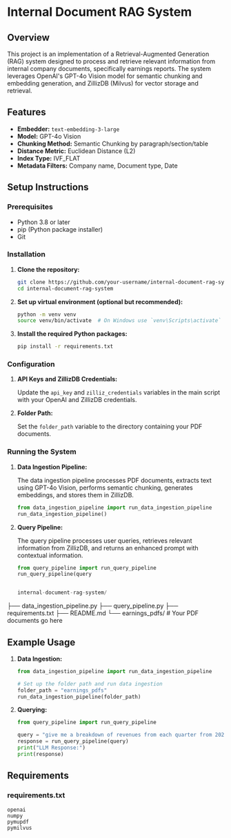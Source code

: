 # Internal Document RAG System

## Overview

This project is an implementation of a Retrieval-Augmented Generation (RAG) system designed to process and retrieve relevant information from internal company documents, specifically earnings reports. The system leverages OpenAI's GPT-4o Vision model for semantic chunking and embedding generation, and ZillizDB (Milvus) for vector storage and retrieval.

## Features

- **Embedder:** `text-embedding-3-large`
- **Model:** GPT-4o Vision
- **Chunking Method:** Semantic Chunking by paragraph/section/table
- **Distance Metric:** Euclidean Distance (L2)
- **Index Type:** IVF_FLAT
- **Metadata Filters:** Company name, Document type, Date

## Setup Instructions

### Prerequisites

- Python 3.8 or later
- pip (Python package installer)
- Git

### Installation

1. **Clone the repository:**

    ```sh
    git clone https://github.com/your-username/internal-document-rag-system.git
    cd internal-document-rag-system
    ```

2. **Set up virtual environment (optional but recommended):**

    ```sh
    python -m venv venv
    source venv/bin/activate  # On Windows use `venv\Scripts\activate`
    ```

3. **Install the required Python packages:**

    ```sh
    pip install -r requirements.txt
    ```

### Configuration

1. **API Keys and ZillizDB Credentials:**

    Update the `api_key` and `zilliz_credentials` variables in the main script with your OpenAI and ZillizDB credentials.

2. **Folder Path:**

    Set the `folder_path` variable to the directory containing your PDF documents.

### Running the System

1. **Data Ingestion Pipeline:**

    The data ingestion pipeline processes PDF documents, extracts text using GPT-4o Vision, performs semantic chunking, generates embeddings, and stores them in ZillizDB.

    ```python
    from data_ingestion_pipeline import run_data_ingestion_pipeline
    run_data_ingestion_pipeline()
    ```

2. **Query Pipeline:**

    The query pipeline processes user queries, retrieves relevant information from ZillizDB, and returns an enhanced prompt with contextual information.

    ```python
    from query_pipeline import run_query_pipeline
    run_query_pipeline(query


    internal-document-rag-system/
├── data_ingestion_pipeline.py
├── query_pipeline.py
├── requirements.txt
├── README.md
└── earnings_pdfs/ # Your PDF documents go here




## Example Usage

1. **Data Ingestion:**

    ```python
    from data_ingestion_pipeline import run_data_ingestion_pipeline

    # Set up the folder path and run data ingestion
    folder_path = "earnings_pdfs"
    run_data_ingestion_pipeline(folder_path)
    ```

2. **Querying:**

    ```python
    from query_pipeline import run_query_pipeline

    query = "give me a breakdown of revenues from each quarter from 2021 that is available and please put it into tables for me"
    response = run_query_pipeline(query)
    print("LLM Response:")
    print(response)
    ```

## Requirements

### requirements.txt

```text
openai
numpy
pymupdf
pymilvus
